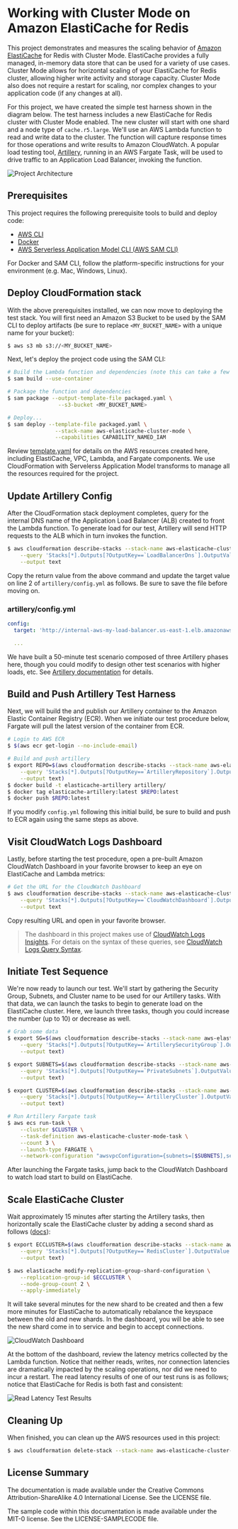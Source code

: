 # Working with Cluster Mode on Amazon ElastiCache for Redis

This project demonstrates and measures the scaling behavior of [Amazon  ElastiCache](https://aws.amazon.com/elasticache/) 
for Redis with Cluster Mode. 
ElastiCache provides a fully managed, in-memory data store that can be used for a variety of use cases. Cluster Mode 
allows for horizontal scaling of your ElastiCache for Redis cluster, allowing higher write activity and storage capacity. 
Cluster Mode also does not require a restart for scaling, nor complex changes to your application code (if any changes at all).

For this project, we have created the simple test harness shown in the diagram below. The test harness includes a new 
ElastiCache for Redis cluster with Cluster Mode enabled. The new cluster will start with one shard and a node type of 
`cache.r5.large`. We'll use an AWS Lambda function to read and write data to the cluster. The function will capture 
response times for those operations and write results to Amazon CloudWatch. A popular load testing tool,
[Artillery](https://artillery.io), running in an AWS Fargate Task, will be used to drive traffic to an Application Load 
Balancer, invoking the function.

![Project Architecture](images/aws-elasticache-cluster-mode-architecture.png)

## Prerequisites

This project requires the following prerequisite tools to build and deploy code:

* [AWS CLI](https://docs.aws.amazon.com/cli/latest/userguide/installing.html)
* [Docker](https://www.docker.com/)
* [AWS Serverless Application Model CLI (AWS SAM CLI)](https://docs.aws.amazon.com/serverless-application-model/latest/developerguide/serverless-sam-cli-install.html)

For Docker and SAM CLI, follow the platform-specific instructions for your environment (e.g. Mac, Windows, Linux).

## Deploy CloudFormation stack

With the above prerequisites installed, we can now move to deploying the test stack. You will first need an Amazon S3 
Bucket to be used by the SAM CLI to deploy artifacts (be sure to replace `<MY_BUCKET_NAME>` with a unique name for 
your bucket):

``` bash
$ aws s3 mb s3://<MY_BUCKET_NAME>
```

Next, let's deploy the project code using the SAM CLI:

``` bash
# Build the Lambda function and dependencies (note this can take a few minutes)
$ sam build --use-container

# Package the function and dependencies
$ sam package --output-template-file packaged.yaml \
                --s3-bucket <MY_BUCKET_NAME>

# Deploy...
$ sam deploy --template-file packaged.yaml \
               --stack-name aws-elasticache-cluster-mode \
               --capabilities CAPABILITY_NAMED_IAM
```

Review [template.yaml](template.yaml) for details on the AWS resources created here, including ElastiCache, VPC, 
Lambda, and Fargate components. We use CloudFormation with Servelerss Application Model transforms to manage all the 
resources required for the project.

## Update Artillery Config

After the CloudFormation stack deployment completes, query for the internal DNS name of the Application Load Balancer 
(ALB) created to front the Lambda function. To generate load for our test, Artillery will send HTTP requests to the ALB 
which in turn invokes the function.

``` bash
$ aws cloudformation describe-stacks --stack-name aws-elasticache-cluster-mode \
    --query 'Stacks[*].Outputs[?OutputKey==`LoadBalancerDns`].OutputValue' \
    --output text
```

Copy the return value from the above command and update the target value on line 2 of `artillery/config.yml` as follows. 
Be sure to save the file before moving on.

### artillery/config.yml

``` yaml
config:
  target: 'http://internal-aws-my-load-balancer.us-east-1.elb.amazonaws.com'

  ...
```

We have built a 50-minute test scenario composed of three Artillery phases here, though you could modify to design other 
test scenarios with higher loads, etc. See [Artillery documentation](https://artillery.io/docs/script-reference/) for 
details.

## Build and Push Artillery Test Harness

Next, we will build the and publish our Artillery container to the Amazon Elastic Container Registry (ECR). When we 
initiate our test procedure below, Fargate will pull the latest version of the container from ECR.

``` bash
# Login to AWS ECR
$ $(aws ecr get-login --no-include-email)

# Build and push artillery
$ export REPO=$(aws cloudformation describe-stacks --stack-name aws-elasticache-cluster-mode \
    --query 'Stacks[*].Outputs[?OutputKey==`ArtilleryRepository`].OutputValue' \
    --output text)
$ docker build -t elasticache-artillery artillery/
$ docker tag elasticache-artillery:latest $REPO:latest
$ docker push $REPO:latest
```

If you modify `config.yml` following this initial build, be sure to build and push to ECR again using the same steps as 
above.

## Visit CloudWatch Logs Dashboard

Lastly, before starting the test procedure, open a pre-built Amazon CloudWatch Dashboard in your favorite browser to 
keep an eye on ElastiCache and Lambda metrics:

``` bash
# Get the URL for the CloudWatch Dashboard
$ aws cloudformation describe-stacks --stack-name aws-elasticache-cluster-mode \
    --query 'Stacks[*].Outputs[?OutputKey==`CloudWatchDashboard`].OutputValue' \
    --output text
```

Copy resulting URL and open in your favorite browser.

> The dashboard in this project makes use of [CloudWatch Logs Insights](https://docs.aws.amazon.com/AmazonCloudWatch/latest/logs/AnalyzingLogData.html). 
> For detais on the syntax of these queries, see [CloudWatch Logs Query Syntax](https://docs.aws.amazon.com/AmazonCloudWatch/latest/logs/CWL_QuerySyntax.html).

## Initiate Test Sequence

We're now ready to launch our test. We'll start by gathering the Security Group, Subnets, and Cluster name to be used 
for our Artillery tasks. With that data, we can launch the tasks to begin to generate load on the ElastiCache cluster. 
Here, we launch three tasks, though you could increase the number (up to 10) or decrease as well.

``` bash
# Grab some data
$ export SG=$(aws cloudformation describe-stacks --stack-name aws-elasticache-cluster-mode \
    --query 'Stacks[*].Outputs[?OutputKey==`ArtillerySecurityGroup`].OutputValue' \
    --output text)

$ export SUBNETS=$(aws cloudformation describe-stacks --stack-name aws-elasticache-cluster-mode \
    --query 'Stacks[*].Outputs[?OutputKey==`PrivateSubnets`].OutputValue' \
    --output text)

$ export CLUSTER=$(aws cloudformation describe-stacks --stack-name aws-elasticache-cluster-mode \
    --query 'Stacks[*].Outputs[?OutputKey==`ArtilleryCluster`].OutputValue' \
    --output text)

# Run Artillery Fargate task
$ aws ecs run-task \
    --cluster $CLUSTER \
    --task-definition aws-elasticache-cluster-mode-task \
    --count 3 \
    --launch-type FARGATE \
    --network-configuration "awsvpcConfiguration={subnets=[$SUBNETS],securityGroups=[$SG],assignPublicIp=DISABLED}"

```

After launching the Fargate tasks, jump back to the CloudWatch Dashboard to watch load start to build on ElastiCache.

## Scale ElastiCache Cluster

Wait approximately 15 minutes after starting the Artillery tasks, then horizontally scale the ElastiCache cluster by 
adding a second shard as follows 
([docs](https://docs.aws.amazon.com/AmazonElastiCache/latest/red-ug/redis-cluster-resharding-online.html#redis-cluster-resharding-online-add-cli)):

``` bash
$ export ECCLUSTER=$(aws cloudformation describe-stacks --stack-name aws-elasticache-cluster-mode \
    --query 'Stacks[*].Outputs[?OutputKey==`RedisCluster`].OutputValue' \
    --output text)

$ aws elasticache modify-replication-group-shard-configuration \
    --replication-group-id $ECCLUSTER \
    --node-group-count 2 \
    --apply-immediately
```

It will take several minutes for the new shard to be created and then a few more minutes for ElastiCache to automatically 
rebalance the keyspace between the old and new shards. In the dashboard, you will be able to see the new shard come in 
to service and begin to accept connections.

![CloudWatch Dashboard](images/aws-elasticache-cluster-mode-dashboard.png)

At the bottom of the dashboard, review the latency metrics collected by the Lambda function. Notice that neither reads, 
writes, nor connection latencies are dramatically impacted by the scaling operations, nor did we need to incur a restart. 
The read latency results of one of our test runs is as follows; notice that ElastiCache for Redis is both fast and consistent:

![Read Latency Test Results](images/aws-elasticache-cluster-mode-read-results.png)

## Cleaning Up

When finished, you can clean up the AWS resources used in this project:

``` bash
$ aws cloudformation delete-stack --stack-name aws-elasticache-cluster-mode
```

## License Summary

The documentation is made available under the Creative Commons Attribution-ShareAlike 4.0 International License. 
See the LICENSE file.

The sample code within this documentation is made available under the MIT-0 license. See the LICENSE-SAMPLECODE file.

